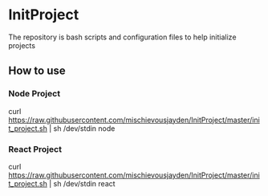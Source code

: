 # InitProject
The repository is bash scripts and configuration files to help initialize projects

## How to use
### Node Project
curl https://raw.githubusercontent.com/mischievousjayden/InitProject/master/init_project.sh | sh /dev/stdin node

### React Project
curl https://raw.githubusercontent.com/mischievousjayden/InitProject/master/init_project.sh | sh /dev/stdin react

